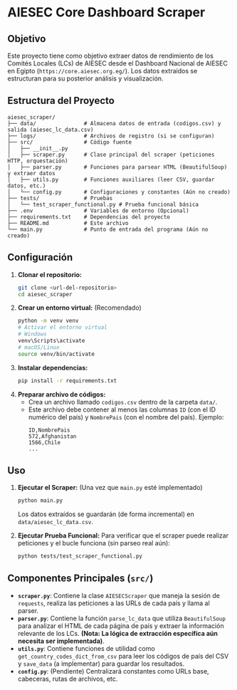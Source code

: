 # AIESEC Core Dashboard Scraper

## Objetivo

Este proyecto tiene como objetivo extraer datos de rendimiento de los Comités Locales (LCs) de AIESEC desde el Dashboard Nacional de AIESEC en Egipto (`https://core.aiesec.org.eg/`). Los datos extraídos se estructuran para su posterior análisis y visualización.

## Estructura del Proyecto

```
aiesec_scraper/
├── data/               # Almacena datos de entrada (codigos.csv) y salida (aiesec_lc_data.csv)
├── logs/               # Archivos de registro (si se configuran)
├── src/                # Código fuente
│   ├── __init__.py
│   ├── scraper.py      # Clase principal del scraper (peticiones HTTP, orquestación)
│   ├── parser.py       # Funciones para parsear HTML (BeautifulSoup) y extraer datos
│   ├── utils.py        # Funciones auxiliares (leer CSV, guardar datos, etc.)
│   └── config.py       # Configuraciones y constantes (Aún no creado)
├── tests/              # Pruebas
│   └── test_scraper_functional.py # Prueba funcional básica
├── .env                # Variables de entorno (Opcional)
├── requirements.txt    # Dependencias del proyecto
├── README.md           # Este archivo
└── main.py             # Punto de entrada del programa (Aún no creado)

```

## Configuración

1.  **Clonar el repositorio:**
    ```bash
    git clone <url-del-repositorio>
    cd aiesec_scraper
    ```
2.  **Crear un entorno virtual:** (Recomendado)
    ```bash
    python -m venv venv
    # Activar el entorno virtual
    # Windows
    venv\Scripts\activate
    # macOS/Linux
    source venv/bin/activate
    ```
3.  **Instalar dependencias:**
    ```bash
    pip install -r requirements.txt
    ```
4.  **Preparar archivo de códigos:**
    *   Crea un archivo llamado `codigos.csv` dentro de la carpeta `data/`.
    *   Este archivo debe contener al menos las columnas `ID` (con el ID numérico del país) y `NombrePais` (con el nombre del país). Ejemplo:
        ```csv
        ID,NombrePais
        572,Afghanistan
        1566,Chile
        ...
        ```

## Uso

1.  **Ejecutar el Scraper:** (Una vez que `main.py` esté implementado)
    ```bash
    python main.py
    ```
    Los datos extraídos se guardarán (de forma incremental) en `data/aiesec_lc_data.csv`.

2.  **Ejecutar Prueba Funcional:** Para verificar que el scraper puede realizar peticiones y el bucle funciona (sin parseo real aún):
    ```bash
    python tests/test_scraper_functional.py
    ```

## Componentes Principales (`src/`)

*   **`scraper.py`**: Contiene la clase `AIESECScraper` que maneja la sesión de `requests`, realiza las peticiones a las URLs de cada país y llama al parser.
*   **`parser.py`**: Contiene la función `parse_lc_data` que utiliza `BeautifulSoup` para analizar el HTML de cada página de país y extraer la información relevante de los LCs. **(Nota: La lógica de extracción específica aún necesita ser implementada)**.
*   **`utils.py`**: Contiene funciones de utilidad como `get_country_codes_dict_from_csv` para leer los códigos de país del CSV y `save_data` (a implementar) para guardar los resultados.
*   **`config.py`**: (Pendiente) Centralizará constantes como URLs base, cabeceras, rutas de archivos, etc.
